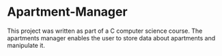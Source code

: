 # Apartment-Manager
This project was written as part of a C computer science course. 
The apartments manager enables the user to store data about apartments and manipulate it.
